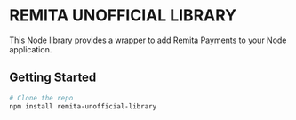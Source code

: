 # REMITA UNOFFICIAL LIBRARY

This Node library provides a wrapper to add Remita Payments to your Node application.

## Getting Started
```bash
# Clone the repo
npm install remita-unofficial-library
```
